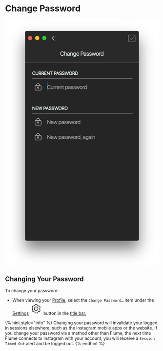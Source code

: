 # Change Password

![](../../../.gitbook/assets/profile-password.png)

## Changing Your Password

To change your password:

* When viewing your [Profile](../), select the `Change Password…` item under the [Settings](./) ![](../../../.gitbook/assets/settings.png) button in the [title bar.](../../../misc/glossary.md#title-bar)

{% hint style="info" %}
Changing your password will invalidate your logged in sessions elsewhere, such as the Instagram mobile apps or the website. If you change your password via a method other than Flume, the next time Flume connects to Instagram with your account, you will receive a `Session Timed Out` alert and be logged out.
{% endhint %}


